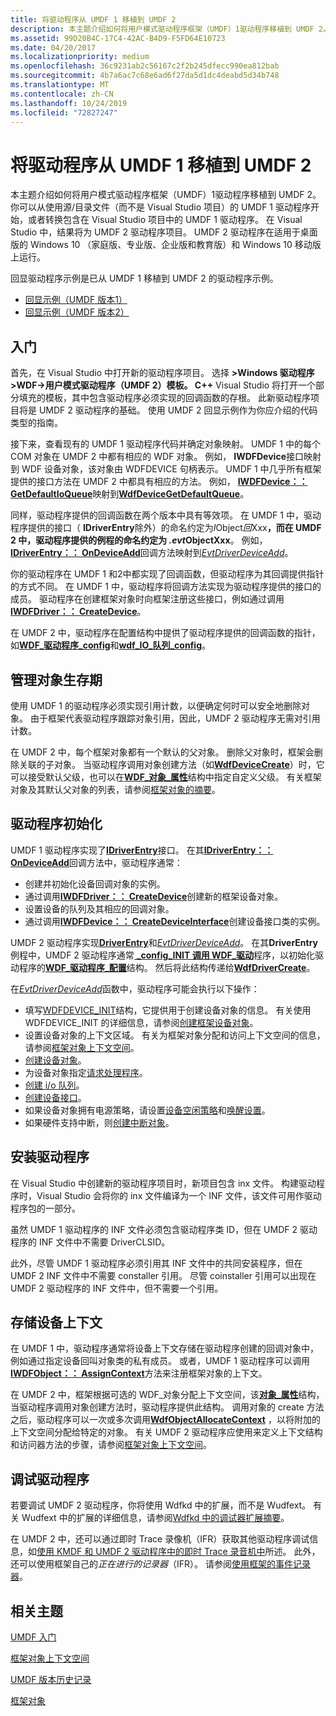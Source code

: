 ```yaml
---
title: 将驱动程序从 UMDF 1 移植到 UMDF 2
description: 本主题介绍如何将用户模式驱动程序框架（UMDF）1驱动程序移植到 UMDF 2。
ms.assetid: 99D20B4C-17C4-42AC-B4D9-F5FD64E10723
ms.date: 04/20/2017
ms.localizationpriority: medium
ms.openlocfilehash: 36c9231ab2c56167c2f2b245dfecc990ea812bab
ms.sourcegitcommit: 4b7a6ac7c68e6ad6f27da5d1dc4deabd5d34b748
ms.translationtype: MT
ms.contentlocale: zh-CN
ms.lasthandoff: 10/24/2019
ms.locfileid: "72827247"
---
```

# <a name="porting-a-driver-from-umdf-1-to-umdf-2"></a>将驱动程序从 UMDF 1 移植到 UMDF 2


本主题介绍如何将用户模式驱动程序框架（UMDF）1驱动程序移植到 UMDF 2。 你可以从使用源/目录文件（而不是 Visual Studio 项目）的 UMDF 1 驱动程序开始，或者转换包含在 Visual Studio 项目中的 UMDF 1 驱动程序。 在 Visual Studio 中，结果将为 UMDF 2 驱动程序项目。 UMDF 2 驱动程序在适用于桌面版的 Windows 10 （家庭版、专业版、企业版和教育版）和 Windows 10 移动版上运行。

回显驱动程序示例是已从 UMDF 1 移植到 UMDF 2 的驱动程序示例。

-   [回显示例（UMDF 版本1）](https://go.microsoft.com/fwlink/p/?LinkId=617707)
-   [回显示例（UMDF 版本2）](https://go.microsoft.com/fwlink/p/?LinkId=617708)

## <a name="getting-started"></a>入门


首先，在 Visual Studio 中打开新的驱动程序项目。 选择 **&gt;Windows 驱动程序&gt;WDF-&gt;用户模式驱动程序（UMDF 2）模板。 C++** Visual Studio 将打开一个部分填充的模板，其中包含驱动程序必须实现的回调函数的存根。 此新驱动程序项目将是 UMDF 2 驱动程序的基础。 使用 UMDF 2 回显示例作为你应介绍的代码类型的指南。

接下来，查看现有的 UMDF 1 驱动程序代码并确定对象映射。 UMDF 1 中的每个 COM 对象在 UMDF 2 中都有相应的 WDF 对象。 例如， **IWDFDevice**接口映射到 WDF 设备对象，该对象由 WDFDEVICE 句柄表示。 UMDF 1 中几乎所有框架提供的接口方法在 UMDF 2 中都具有相应的方法。 例如， [**IWDFDevice：： GetDefaultIoQueue**](https://docs.microsoft.com/windows-hardware/drivers/ddi/wudfddi/nf-wudfddi-iwdfdevice-getdefaultioqueue)映射到[**WdfDeviceGetDefaultQueue**](https://docs.microsoft.com/windows-hardware/drivers/ddi/wdfdevice/nf-wdfdevice-wdfdevicegetdefaultqueue)。

同样，驱动程序提供的回调函数在两个版本中具有等效项。 在 UMDF 1 中，驱动程序提供的接口（ **IDriverEntry**除外）的命名约定为*I*Object*回*Xxx<strong>，而在 UMDF 2 中，驱动程序提供的例程的命名约定为 *.evt*ObjectXxx</strong>。 例如， [**IDriverEntry：： OnDeviceAdd**](https://docs.microsoft.com/windows-hardware/drivers/ddi/wudfddi/nf-wudfddi-idriverentry-ondeviceadd)回调方法映射到[*EvtDriverDeviceAdd*](https://docs.microsoft.com/windows-hardware/drivers/ddi/wdfdriver/nc-wdfdriver-evt_wdf_driver_device_add)。

你的驱动程序在 UMDF 1 和2中都实现了回调函数，但驱动程序为其回调提供指针的方式不同。 在 UMDF 1 中，驱动程序将回调方法实现为驱动程序提供的接口的成员。 驱动程序在创建框架对象时向框架注册这些接口，例如通过调用[**IWDFDriver：： CreateDevice**](https://docs.microsoft.com/windows-hardware/drivers/ddi/wudfddi/nf-wudfddi-iwdfdriver-createdevice)。

在 UMDF 2 中，驱动程序在配置结构中提供了驱动程序提供的回调函数的指针，如[**WDF\_驱动程序\_config**](https://docs.microsoft.com/windows-hardware/drivers/ddi/wdfdriver/ns-wdfdriver-_wdf_driver_config)和[**wdf\_IO\_队列\_config**](https://docs.microsoft.com/windows-hardware/drivers/ddi/wdfio/ns-wdfio-_wdf_io_queue_config)。

## <a name="managing-object-lifetime"></a>管理对象生存期


使用 UMDF 1 的驱动程序必须实现引用计数，以便确定何时可以安全地删除对象。 由于框架代表驱动程序跟踪对象引用，因此，UMDF 2 驱动程序无需对引用计数。

在 UMDF 2 中，每个框架对象都有一个默认的父对象。 删除父对象时，框架会删除关联的子对象。 当驱动程序调用对象创建方法（如[**WdfDeviceCreate**](https://docs.microsoft.com/windows-hardware/drivers/ddi/wdfdevice/nf-wdfdevice-wdfdevicecreate)）时，它可以接受默认父级，也可以在[**WDF\_对象\_属性**](https://docs.microsoft.com/windows-hardware/drivers/ddi/wdfobject/ns-wdfobject-_wdf_object_attributes)结构中指定自定义父级。 有关框架对象及其默认父对象的列表，请参阅[框架对象的摘要](summary-of-framework-objects.md)。

## <a name="driver-initialization"></a>驱动程序初始化


UMDF 1 驱动程序实现了[**IDriverEntry**](https://docs.microsoft.com/windows-hardware/drivers/ddi/wudfddi/nn-wudfddi-idriverentry)接口。 在其[**IDriverEntry：： OnDeviceAdd**](https://docs.microsoft.com/windows-hardware/drivers/ddi/wudfddi/nf-wudfddi-idriverentry-ondeviceadd)回调方法中，驱动程序通常：

-   创建并初始化设备回调对象的实例。
-   通过调用[**IWDFDriver：： CreateDevice**](https://docs.microsoft.com/windows-hardware/drivers/ddi/wudfddi/nf-wudfddi-iwdfdriver-createdevice)创建新的框架设备对象。
-   设置设备的队列及其相应的回调对象。
-   通过调用[**IWDFDevice：： CreateDeviceInterface**](https://docs.microsoft.com/windows-hardware/drivers/ddi/wudfddi/nf-wudfddi-iwdfdevice-createdeviceinterface)创建设备接口类的实例。

UMDF 2 驱动程序实现[**DriverEntry**](https://docs.microsoft.com/windows-hardware/drivers/wdf/driverentry-for-kmdf-drivers)和[*EvtDriverDeviceAdd*](https://docs.microsoft.com/windows-hardware/drivers/ddi/wdfdriver/nc-wdfdriver-evt_wdf_driver_device_add)。 在其**DriverEntry**例程中，UMDF 2 驱动程序通常[ **\_config\_INIT 调用 WDF\_驱动**](https://docs.microsoft.com/windows-hardware/drivers/ddi/wdfdriver/nf-wdfdriver-wdf_driver_config_init)程序，以初始化驱动程序的[**WDF\_驱动程序\_配置**](https://docs.microsoft.com/windows-hardware/drivers/ddi/wdfdriver/ns-wdfdriver-_wdf_driver_config)结构。 然后将此结构传递给[**WdfDriverCreate**](https://docs.microsoft.com/windows-hardware/drivers/ddi/wdfdriver/nf-wdfdriver-wdfdrivercreate)。

在[*EvtDriverDeviceAdd*](https://docs.microsoft.com/windows-hardware/drivers/ddi/wdfdriver/nc-wdfdriver-evt_wdf_driver_device_add)函数中，驱动程序可能会执行以下操作：

-   填写[WDFDEVICE\_INIT](https://docs.microsoft.com/windows-hardware/drivers/wdf/wdfdevice_init)结构，它提供用于创建设备对象的信息。 有关使用 WDFDEVICE\_INIT 的详细信息，请参阅[创建框架设备对象](creating-a-framework-device-object.md)。
-   设置设备对象的上下文区域。 有关为框架对象分配和访问上下文空间的信息，请参阅[框架对象上下文空间](framework-object-context-space.md)。
-   [创建设备对象](creating-a-framework-device-object.md)。
-   为设备对象指定[请求处理程序](request-handlers.md)。
-   [创建 i/o 队列](creating-i-o-queues.md)。
-   [创建设备接口](using-device-interfaces.md)。
-   如果设备对象拥有电源策略，请设置[设备空闲策略](supporting-idle-power-down.md)和[唤醒设置](supporting-system-wake-up.md)。
-   如果硬件支持中断，则[创建中断对象](creating-an-interrupt-object.md)。

## <a name="installing-your-driver"></a>安装驱动程序


在 Visual Studio 中创建新的驱动程序项目时，新项目包含 inx 文件。 构建驱动程序时，Visual Studio 会将你的 inx 文件编译为一个 INF 文件，该文件可用作驱动程序包的一部分。

虽然 UMDF 1 驱动程序的 INF 文件必须包含驱动程序类 ID，但在 UMDF 2 驱动程序的 INF 文件中不需要 DriverCLSID。

此外，尽管 UMDF 1 驱动程序必须引用其 INF 文件中的共同安装程序，但在 UMDF 2 INF 文件中不需要 constaller 引用。 尽管 coinstaller 引用可以出现在 UMDF 2 驱动程序的 INF 文件中，但不需要一个引用。

## <a name="storing-device-context"></a>存储设备上下文


在 UMDF 1 中，驱动程序通常将设备上下文存储在驱动程序创建的回调对象中，例如通过指定设备回叫对象类的私有成员。 或者，UMDF 1 驱动程序可以调用[**IWDFObject：： AssignContext**](https://docs.microsoft.com/windows-hardware/drivers/ddi/wudfddi/nf-wudfddi-iwdfobject-assigncontext)方法来注册框架对象的上下文。

在 UMDF 2 中，框架根据可选的 WDF\_对象分配上下文空间，该[**对象\_属性**](https://docs.microsoft.com/windows-hardware/drivers/ddi/wdfobject/ns-wdfobject-_wdf_object_attributes)结构，当驱动程序调用对象创建方法时，驱动程序提供此结构。 调用对象的 create 方法之后，驱动程序可以一次或多次调用[**WdfObjectAllocateContext**](https://docs.microsoft.com/windows-hardware/drivers/ddi/wdfobject/nf-wdfobject-wdfobjectallocatecontext) ，以将附加的上下文空间分配给特定的对象。 有关 UMDF 2 驱动程序应使用来定义上下文结构和访问器方法的步骤，请参阅[框架对象上下文空间](framework-object-context-space.md)。

## <a name="debugging-your-driver"></a>调试驱动程序


若要调试 UMDF 2 驱动程序，你将使用 Wdfkd 中的扩展，而不是 Wudfext。 有关 Wudfext 中的扩展的详细信息，请参阅[Wdfkd 中的调试器扩展摘要](debugger-extensions-for-kmdf-drivers.md)。

在 UMDF 2 中，还可以通过即时 Trace 录像机（IFR）获取其他驱动程序调试信息，如[使用 KMDF 和 UMDF 2 驱动程序中的即时 Trace 录音机中](using-wpp-software-tracing-in-kmdf-and-umdf-2-drivers.md)所述。 此外，还可以使用框架自己的*正在进行的记录器*（IFR）。 请参阅[使用框架的事件记录器](using-the-framework-s-event-logger.md)。

## <a name="related-topics"></a>相关主题


[UMDF 入门](getting-started-with-umdf-version-2.md)

[框架对象上下文空间](framework-object-context-space.md)

[UMDF 版本历史记录](umdf-version-history.md)

[框架对象](framework-objects.md)

 

 






